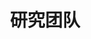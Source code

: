 ---
title: 研究团队

type: landing

sections:
  - block: people
    content:
      title: 教师
      # Choose which groups/teams of users to display.
      #   Edit `user_groups` in each user's profile to add them to one or more of these groups.
      user_groups:
          - 教师
      sort_by: Params.order
      sort_ascending: true
    design:
      show_interests: true
      show_role: true
      show_social: true

  - block: people
    content:
      title:
      user_groups:
          - 2022级研究生
          - 2023级研究生
          - 2024级研究生
          - 2025级研究生
          - 2026级研究生
          - 2027级研究生
          - 已毕业
      sort_by: Params.last_name
      sort_ascending: true
    design:
      show_interests: true
      show_role: true
      show_social: true
---